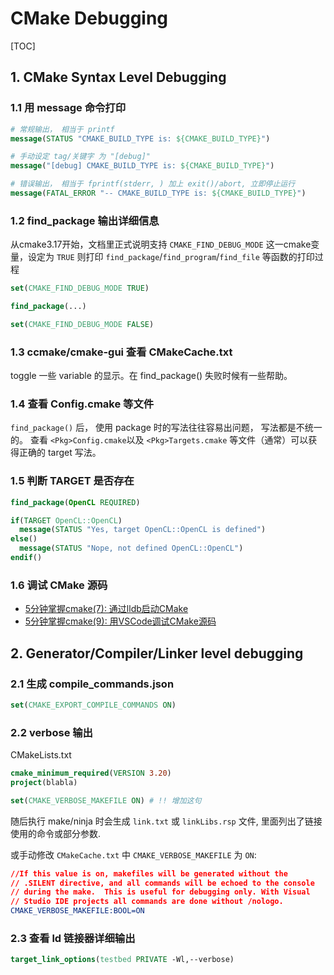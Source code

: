 # CMake Debugging

[TOC]

## 1. CMake Syntax Level Debugging

### 1.1 用 message 命令打印

```cmake
# 常规输出， 相当于 printf
message(STATUS "CMAKE_BUILD_TYPE is: ${CMAKE_BUILD_TYPE}")

# 手动设定 tag/关键字 为 "[debug]"
message("[debug] CMAKE_BUILD_TYPE is: ${CMAKE_BUILD_TYPE}")

# 错误输出， 相当于 fprintf(stderr, ) 加上 exit()/abort, 立即停止运行
message(FATAL_ERROR "-- CMAKE_BUILD_TYPE is: ${CMAKE_BUILD_TYPE}")
```

### 1.2 find_package 输出详细信息

从cmake3.17开始，文档里正式说明支持 `CMAKE_FIND_DEBUG_MODE` 这一cmake变量，设定为 `TRUE` 则打印 `find_package`/`find_program`/`find_file` 等函数的打印过程

```cmake
set(CMAKE_FIND_DEBUG_MODE TRUE)

find_package(...)

set(CMAKE_FIND_DEBUG_MODE FALSE)
```

### 1.3 ccmake/cmake-gui 查看 CMakeCache.txt

toggle 一些 variable 的显示。在 find_package() 失败时候有一些帮助。

### 1.4 查看 <Pkg>Config.cmake 等文件

`find_package()` 后， 使用 package 时的写法往往容易出问题， 写法都是不统一的。
查看 `<Pkg>Config.cmake`以及 `<Pkg>Targets.cmake` 等文件（通常）可以获得正确的 target 写法。

### 1.5 判断 TARGET 是否存在

```cmake
find_package(OpenCL REQUIRED)

if(TARGET OpenCL::OpenCL)
  message(STATUS "Yes, target OpenCL::OpenCL is defined")
else()
  message(STATUS "Nope, not defined OpenCL::OpenCL")
endif()
```

### 1.6 调试 CMake 源码

- [5分钟掌握cmake(7): 通过lldb启动CMake](https://zhuanlan.zhihu.com/p/665611820)
- [5分钟掌握cmake(9): 用VSCode调试CMake源码](https://zhuanlan.zhihu.com/p/666035137)

## 2. Generator/Compiler/Linker level debugging

### 2.1 生成 compile_commands.json

```cmake
set(CMAKE_EXPORT_COMPILE_COMMANDS ON)
```

### 2.2 verbose 输出

CMakeLists.txt
```cmake
cmake_minimum_required(VERSION 3.20)
project(blabla)

set(CMAKE_VERBOSE_MAKEFILE ON) # !! 增加这句
```
随后执行 make/ninja 时会生成 `link.txt` 或 `linkLibs.rsp` 文件, 里面列出了链接使用的命令或部分参数.

或手动修改 `CMakeCache.txt` 中 `CMAKE_VERBOSE_MAKEFILE` 为 `ON`:
```cmake
//If this value is on, makefiles will be generated without the
// .SILENT directive, and all commands will be echoed to the console
// during the make.  This is useful for debugging only. With Visual
// Studio IDE projects all commands are done without /nologo.
CMAKE_VERBOSE_MAKEFILE:BOOL=ON
```

### 2.3 查看 ld 链接器详细输出

```cmake
target_link_options(testbed PRIVATE -Wl,--verbose)
```
